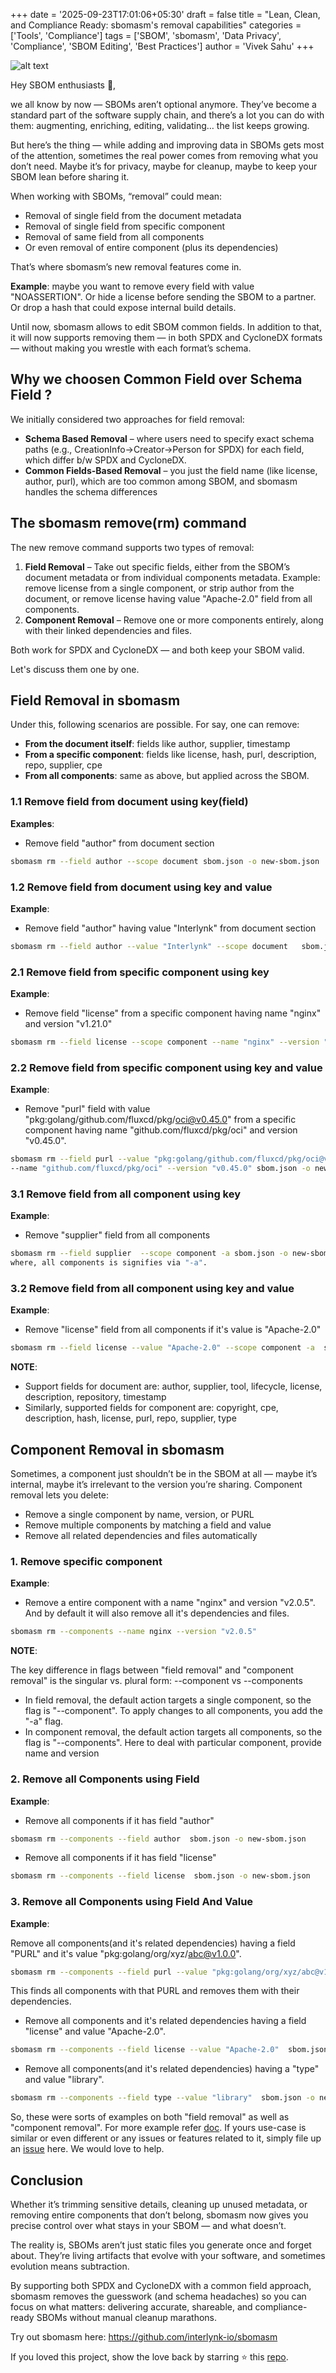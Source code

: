 +++
date = '2025-09-23T17:01:06+05:30'
draft = false
title = "Lean, Clean, and Compliance Ready: sbomasm's removal capabilities"
categories = ['Tools', 'Compliance']
tags = ['SBOM', 'sbomasm', 'Data Privacy', 'Compliance', 'SBOM Editing', 'Best Practices']
author = 'Vivek Sahu'
+++

![alt text](/posts/image-23.png)

Hey SBOM enthusiasts 👋,

we all know by now — SBOMs aren’t optional anymore. They’ve become a standard part of the software supply chain, and there’s a lot you can do with them: augmenting, enriching, editing, validating… the list keeps growing.

But here’s the thing — while adding and improving data in SBOMs gets most of the attention, sometimes the real power comes from removing what you don’t need. Maybe it’s for privacy, maybe for cleanup, maybe to keep your SBOM lean before sharing it.

When working with SBOMs, “removal” could mean:

- Removal of single field from the document metadata
- Removal of single field from specific component
- Removal of same field from all components
- Or even removal of entire component (plus its dependencies)

That’s where sbomasm’s new removal features come in.

**Example**: maybe you want to remove every field with value "NOASSERTION". Or hide a license before sending the SBOM to a partner. Or drop a hash that could expose internal build details.

Until now,  sbomasm allows to edit SBOM common fields. In addition to that, it will now supports removing them — in both SPDX and CycloneDX formats — without making you wrestle with each format’s schema. 

## Why we choosen Common Field over Schema Field ?

We initially considered two approaches for field removal:

- **Schema Based Removal** – where users need to specify exact schema paths (e.g., CreationInfo->Creator->Person for SPDX) for each field, which differ b/w SPDX and CycloneDX.
- **Common Fields-Based Removal** – you just the field name (like license, author, purl), which are too common among SBOM, and sbomasm handles the schema differences

## The sbomasm remove(rm) command

The new remove command supports two types of removal:

1. **Field Removal** – Take out specific fields, either from the SBOM’s document metadata or from individual components metadata.  Example: remove license from a single component, or strip author from the document, or remove license having value "Apache-2.0" field from all components.
2. **Component Removal** – Remove one or more components entirely, along with their linked dependencies and files.

Both work for SPDX and CycloneDX — and both keep your SBOM valid.

Let's discuss them one by one.

## Field Removal in sbomasm

Under this, following scenarios are possible. For say, one can remove:

- **From the document itself**: fields like author, supplier, timestamp
- **From a specific component**: fields like license, hash, purl, description, repo, supplier, cpe
- **From all components**: same as above, but applied across the SBOM.

### 1.1 Remove field from document using key(field)

**Examples**:

- Remove field "author" from document section

```bash
sbomasm rm --field author --scope document sbom.json -o new-sbom.json
```

### 1.2 Remove field from document using key and value

**Example**:

- Remove field "author" having value "Interlynk" from document section

```bash
sbomasm rm --field author --value "Interlynk" --scope document   sbom.json -o new-sbom.json
```

### 2.1 Remove field from specific component using key

**Example**:

- Remove field "license" from a specific component having name "nginx" and version "v1.21.0"

```bash
sbomasm rm --field license --scope component --name "nginx" --version "v1.21.0" sbom.json -o new-sbom.json
```

### 2.2 Remove field from specific component using key and value

**Example**:

- Remove "purl" field with value "pkg:golang/github.com/fluxcd/pkg/oci@v0.45.0" from a specific component having name "github.com/fluxcd/pkg/oci" and version "v0.45.0".

```bash
sbomasm rm --field purl --value "pkg:golang/github.com/fluxcd/pkg/oci@v0.45.0" --scope component 
--name "github.com/fluxcd/pkg/oci" --version "v0.45.0" sbom.json -o new-sbom.json
```

### 3.1 Remove field from all component using key

**Example**:

- Remove "supplier" field from all components

```bash
sbomasm rm --field supplier  --scope component -a sbom.json -o new-sbom.json
where, all components is signifies via "-a".
```

### 3.2 Remove field from all component using key and value

**Example**:

- Remove "license" field from all components if it's value is "Apache-2.0"

```bash
sbomasm rm --field license --value "Apache-2.0" --scope component -a  sbom.json -o new-sbom.json
```

**NOTE**:

- Support fields for document are: author, supplier, tool, lifecycle, license, description, repository, timestamp 
- Similarly, supported fields for component are: copyright, cpe, description, hash, license, purl, repo, supplier, type

## Component Removal in sbomasm

Sometimes, a component just shouldn’t be in the SBOM at all — maybe it’s internal, maybe it’s irrelevant to the version you’re sharing. Component removal lets you delete:

- Remove a single component by name, version, or PURL
- Remove multiple components by matching a field and value
- Remove all related dependencies and files automatically

### 1. Remove specific component

**Example**:

- Remove a entire component with a name "nginx" and version "v2.0.5". And by default it will also remove all it's dependencies and files.

```bash
sbomasm rm --components --name nginx --version "v2.0.5"
```

**NOTE**:

The key difference in flags between "field removal" and "component removal" is the singular vs. plural form: --component vs --components

- In field removal, the default action targets a single component, so the flag is "--component". To apply changes to all components, you add the "-a" flag.
- In component removal, the default action targets all components, so the flag is "--components". Here to deal with particular component, provide name and version

### 2. Remove all Components using Field

**Example**:

- Remove all components if it has field "author"

```bash
sbomasm rm --components --field author  sbom.json -o new-sbom.json
```

- Remove all components if it has field "license"

```bash
sbomasm rm --components --field license  sbom.json -o new-sbom.json
```

### 3. Remove all Components using Field And Value

**Example**:

Remove all components(and it's related dependencies) having a field "PURL" and it's value "pkg:golang/org/xyz/abc@v1.0.0".

```bash
sbomasm rm --components --field purl --value "pkg:golang/org/xyz/abc@v1.0.0" sbom.json -o new-sbom.json
```

This finds all components with that PURL and removes them with their dependencies.

- Remove all components and it's related dependencies having a field "license" and value "Apache-2.0".

```bash
sbomasm rm --components --field license --value "Apache-2.0"  sbom.json -o new-sbom.json
```

- Remove all components(and it's related dependencies) having a "type" and value "library".

```bash
sbomasm rm --components --field type --value "library"  sbom.json -o new-sbom.json
```

So, these were sorts of examples on both "field removal" as well as "component removal". For more example refer [doc](https://github.com/interlynk-io/sbomasm/blob/main/docs/removal.md).  If yours use-case is similar or even different or any issues or features related to it, simply file up an [issue](https://github.com/interlynk-io/sbomasm/issues/new) here. We would love to help.

## Conclusion

Whether it’s trimming sensitive details, cleaning up unused metadata, or removing entire components that don’t belong, sbomasm now gives you precise control over what stays in your SBOM — and what doesn’t.

The reality is, SBOMs aren’t just static files you generate once and forget about. They’re living artifacts that evolve with your software, and sometimes evolution means subtraction.

By supporting both SPDX and CycloneDX with a common field approach, sbomasm removes the guesswork (and schema headaches) so you can focus on what matters: delivering accurate, shareable, and compliance-ready SBOMs without manual cleanup marathons.

Try out sbomasm here: <https://github.com/interlynk-io/sbomasm>

If you loved this project, show the love back by starring ⭐ this [repo](https://github.com/interlynk-io/sbomasm).
